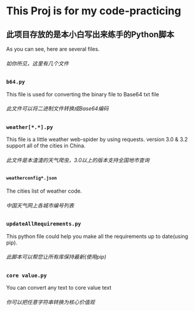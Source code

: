 # This Proj is for my code-practicing
## 此项目存放的是本小白写出来练手的Python脚本
As you can see, here are several files.
###### 如你所见，这里有几个文件
###  `b64.py`
This file is used for converting the binary file to Base64 txt file
###### 此文件可以将二进制文件转换成Base64编码
### `weather[*.*].py`
This file is a little weather web-spider by using requests.
version 3.0 & 3.2 support all of the cities in China.
###### 此文件是本渣渣的天气爬虫，3.0以上的版本支持全国地市查询
#### `weatherconfig*.json`
The cities list of weather code.
###### 中国天气网上各城市编号列表
### `updateAllRequirements.py`
This python file could help you make all the requirements up to date(using pip).
###### 此脚本可以帮您让所有库保持最新(使用pip)
### `core value.py`
You can convert any text to core value text
###### 你可以把任意字符串转换为核心价值观
